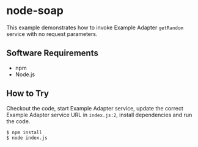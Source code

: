 # node-soap

This example demonstrates how to invoke Example Adapter ```getRandom``` service
with no request parameters.

## Software Requirements

* npm
* Node.js

## How to Try

Checkout the code, start Example Adapter service, update the correct Example 
Adapter service URL in ```index.js:2```, install dependencies and run the code.

```
$ npm install
$ node index.js
```
